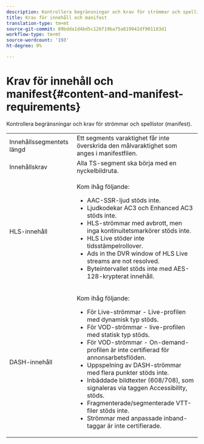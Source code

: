 ```yaml
---
description: Kontrollera begränsningar och krav för strömmar och spellistor (manifest).
title: Krav för innehåll och manifest
translation-type: tm+mt
source-git-commit: 89bdda1d4bd5c126f19ba75a819942df901183d1
workflow-type: tm+mt
source-wordcount: '193'
ht-degree: 0%

---
```



# Krav för innehåll och manifest{#content-and-manifest-requirements}

Kontrollera begränsningar och krav för strömmar och spellistor (manifest).

<table id="table_D7C38CD3B4D24C3D9A3B55D8CEFE7366"> 
 <tbody> 
  <tr> 
   <td colname="col1"> Innehållssegmentets längd </td> 
   <td colname="col2"> Ett segments varaktighet får inte överskrida den målvaraktighet som anges i manifestfilen. </td> 
  </tr> 
  <tr> 
   <td colname="col1"> Innehållskrav </td> 
   <td colname="col2"> Alla TS-segment ska börja med en nyckelbildruta. </td> 
  </tr> 
  <tr> 
   <td colname="col1"> HLS-innehåll </td> 
   <td colname="col2"> <p>Kom ihåg följande: 
     <ul id="ul_B226605345EA46F69DA1380E16826117"> 
      <li id="li_6564DC0E879544BB8513DD2D1CFBA8DE">AAC-SSR-ljud stöds inte. </li> 
      <li id="li_B73CAEBE4347406EA4DB25551B444BDA">Ljudkodekar AC3 och Enhanced AC3 stöds inte. </li> 
      <li id="li_5986DD33C0FE485D99D4C00E2E6012CA">HLS-strömmar med avbrott, men inga kontinuitetsmarkörer stöds inte. </li> 
      <li id="li_FED8686372DF4A39BAABC531BA4EB137">HLS Live stöder inte tidsstämpelrollover. </li> 
      <li id="li_565CFBEAD9874BA48F6E25B0893BF131">Ads in the DVR window of HLS Live streams are not resolved. </li> 
      <li id="li_7D22EA32C94240D79EDDA96D9E72FE8F">Byteintervallet stöds inte med AES-128-krypterat innehåll. </li> 
     </ul></p> </td> 
  </tr> 
  <tr> 
   <td colname="col1"> DASH-innehåll </td> 
   <td colname="col2"> <p>Kom ihåg följande: 
     <ul id="ul_9D33C2418F9F49DEAE0E642301726F89"> 
      <li id="li_74C69A21A7BD4831B92F0D57900E1CB1">För Live-strömmar - Live-profilen med dynamisk typ stöds. </li> 
      <li id="li_0C8743DB152047819D23C9F180998AD7">För VOD-strömmar - live-profilen med statisk typ stöds. </li> 
      <li id="li_FBC6828663FB413798A4BDAF0B9831AA">För VOD-strömmar - On-demand-profilen är inte certifierad för annonsarbetsflöden. </li> 
      <li id="li_4393B9B1F6144BDEAE484C879750ED23">Uppspelning av DASH-strömmar med flera punkter stöds inte. </li> 
      <li id="li_6A2CEC4E974C4D44A45F5503A1A9D8D0">Inbäddade bildtexter (608/708), som signaleras via taggen Accessibility, stöds. </li> 
      <li id="li_EDE93DF4F3A64A53BA80877F701A8F0D">Fragmenterade/segmenterade VTT-filer stöds inte. </li> 
      <li id="li_8897F73611194030A490A4FF1178364C">Strömmar med anpassade inband-taggar är inte certifierade. </li> 
     </ul></p> </td> 
  </tr> 
 </tbody> 
</table>

